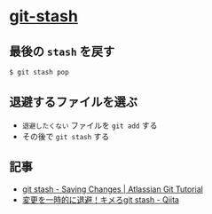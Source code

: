 # [git-stash](https://git-scm.com/docs/git-stash)

## 最後の `stash` を戻す

~~~bash 
$ git stash pop
~~~

## 退避するファイルを選ぶ

- `退避したくない` ファイルを `git add` する
- その後で `git stash` する 

## 記事

- [git stash - Saving Changes | Atlassian Git Tutorial](https://www.atlassian.com/git/tutorials/saving-changes/git-stash)
- [変更を一時的に退避！キメろgit stash - Qiita](https://qiita.com/fukajun/items/41288806e4733cb9c342)